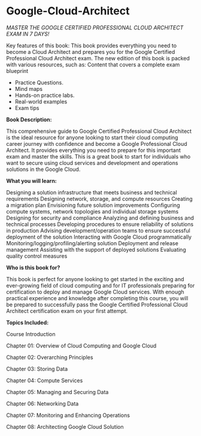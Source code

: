 # Google-Cloud-Architect

_MASTER THE GOOGLE CERTIFIED PROFESSIONAL CLOUD ARCHITECT EXAM IN 7 DAYS!_

Key features of this book:
This book provides everything you need to become a Cloud Architect and prepares you for the Google Certified Professional Cloud Architect exam. The new edition of this book is packed with various resources, such as:
Content that covers a complete exam blueprint
- Practice Questions.
- Mind maps
- Hands-on practice labs.
- Real-world examples
- Exam tips

**Book Description:**

This comprehensive guide to Google Certified Professional Cloud Architect is the ideal resource for anyone looking to start their cloud computing career journey with confidence and become a Google Professional Cloud Architect. It provides everything you need to prepare for this important exam and master the skills.
This is a great book to start for individuals who want to secure using cloud services and development and operations solutions in the Google Cloud.

**What you will learn:**

Designing a solution infrastructure that meets business and technical requirements
Designing network, storage, and compute resources
Creating a migration plan
Envisioning future solution improvements
Configuring compute systems, network topologies and individual storage systems
Designing for security and compliance
Analyzing and defining business and technical processes
Developing procedures to ensure reliability of solutions in production
Advising development/operation teams to ensure successful deployment of the solution
Interacting with Google Cloud programmatically
Monitoring/logging/profiling/alerting solution
Deployment and release management
Assisting with the support of deployed solutions
Evaluating quality control measures

**Who is this book for?**

This book is perfect for anyone looking to get started in the exciting and ever-growing field of cloud computing and for IT professionals preparing for certification to deploy and manage Google Cloud services.
With enough practical experience and knowledge after completing this course, you will be prepared to successfully pass the Google Certified Professional Cloud Architect certification exam on your first attempt.

**Topics Included:**

Course Introduction

Chapter 01: Overview of Cloud Computing and Google Cloud

Chapter 02: Overarching Principles

Chapter 03: Storing Data

Chapter 04: Compute Services

Chapter 05: Managing and Securing Data

Chapter 06: Networking Data

Chapter 07: Monitoring and Enhancing Operations

Chapter 08: Architecting Google Cloud Solution
